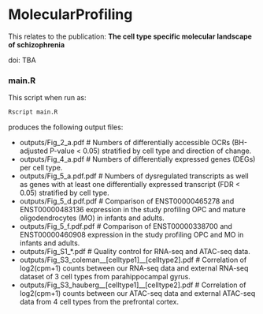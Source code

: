 # MolecularProfiling

This relates to the publication: **The cell type specific molecular landscape of schizophrenia**

doi: TBA

### main.R

This script when run as:

```bash
Rscript main.R
```

produces the following output files:

- outputs/Fig_2_a.pdf     # Numbers of differentially accessible OCRs (BH-adjusted P-value < 0.05) stratified by cell type and direction of change.
- outputs/Fig_4_a.pdf     # Numbers of differentially expressed genes (DEGs) per cell type.
- outputs/Fig_5_a.pdf.pdf # Numbers of dysregulated transcripts as well as genes with at least one differentially expressed transcript (FDR < 0.05) stratified by cell type. 
- outputs/Fig_5_d.pdf.pdf # Comparison of ENST00000465278 and ENST00000483136 expression in the study profiling OPC and mature oligodendrocytes (MO) in infants and adults.
- outputs/Fig_5_f.pdf.pdf # Comparison of ENST00000338700 and ENST00000460908 expression in the study profiling OPC and MO in infants and adults.
- outputs/Fig_S1_*.pdf    # Quality control for RNA-seq and ATAC-seq data. 
- outputs/Fig_S3_coleman__[celltype1]__[celltype2].pdf # Correlation of log2(cpm+1) counts between our RNA-seq data and external RNA-seq dataset of 3 cell types from parahippocampal gyrus.
- outputs/Fig_S3_hauberg__[celltype1]__[celltype2].pdf # Correlation of log2(cpm+1) counts between our ATAC-seq data and external ATAC-seq data from 4 cell types from the prefrontal cortex.

